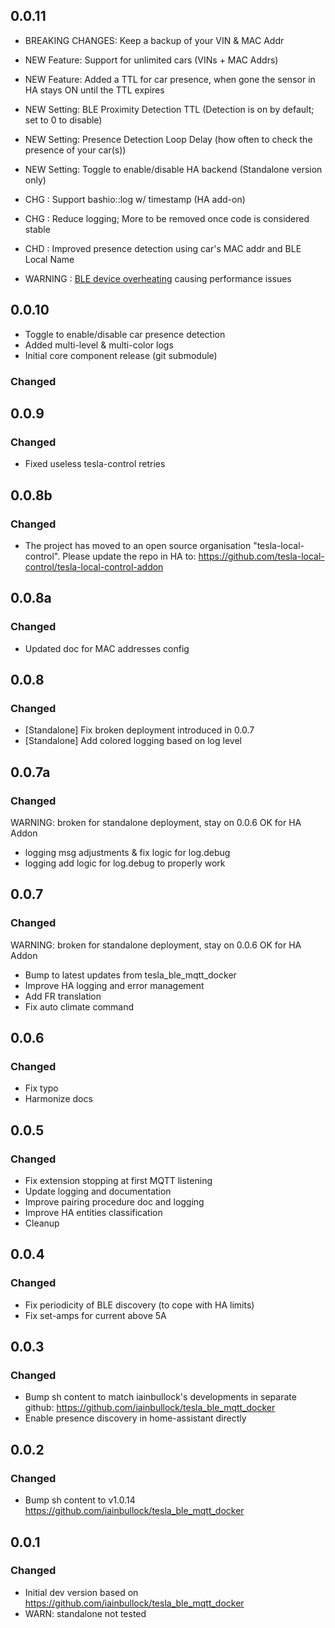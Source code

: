 <!-- https://developers.home-assistant.io/docs/add-ons/presentation#keeping-a-changelog -->

## 0.0.11

- BREAKING CHANGES: Keep a backup of your VIN & MAC Addr

- NEW Feature: Support for unlimited cars (VINs + MAC Addrs)
- NEW Feature: Added a TTL for car presence, when gone the sensor in HA stays ON until the TTL expires
- NEW Setting: BLE Proximity Detection TTL (Detection is on by default; set to 0 to disable)
- NEW Setting: Presence Detection Loop Delay (how often to check the presence of your car(s))
- NEW Setting: Toggle to enable/disable HA backend (Standalone version only)
- CHG : Support bashio::log w/ timestamp (HA add-on)
- CHG : Reduce logging; More to be removed once code is considered stable
- CHD : Improved presence detection using car's MAC addr and BLE Local Name
- WARNING : [BLE device overheating](https://github.com/tesla-local-control/tesla-local-control-addon/issues/27) causing performance issues

## 0.0.10

- Toggle to enable/disable car presence detection
- Added multi-level & multi-color logs
- Initial core component release (git submodule)

### Changed

## 0.0.9

### Changed

- Fixed useless tesla-control retries

## 0.0.8b

### Changed

- The project has moved to an open source organisation "tesla-local-control". Please update the repo in HA to: https://github.com/tesla-local-control/tesla-local-control-addon

## 0.0.8a

### Changed

- Updated doc for MAC addresses config

## 0.0.8

### Changed

- [Standalone] Fix broken deployment introduced in 0.0.7
- [Standalone] Add colored logging based on log level

## 0.0.7a

### Changed

WARNING: broken for standalone deployment, stay on 0.0.6
OK for HA Addon

- logging msg adjustments & fix logic for log.debug
- logging add logic for log.debug to properly work

## 0.0.7

### Changed

WARNING: broken for standalone deployment, stay on 0.0.6
OK for HA Addon

- Bump to latest updates from tesla_ble_mqtt_docker
- Improve HA logging and error management
- Add FR translation
- Fix auto climate command

## 0.0.6

### Changed

- Fix typo
- Harmonize docs

## 0.0.5

### Changed

- Fix extension stopping at first MQTT listening
- Update logging and documentation
- Improve pairing procedure doc and logging
- Improve HA entities classification
- Cleanup

## 0.0.4

### Changed

- Fix periodicity of BLE discovery (to cope with HA limits)
- Fix set-amps for current above 5A

## 0.0.3

### Changed

- Bump sh content to match iainbullock's developments in separate github: https://github.com/iainbullock/tesla_ble_mqtt_docker
- Enable presence discovery in home-assistant directly

## 0.0.2

### Changed

- Bump sh content to v1.0.14 https://github.com/iainbullock/tesla_ble_mqtt_docker


## 0.0.1

### Changed

- Initial dev version based on https://github.com/iainbullock/tesla_ble_mqtt_docker
- WARN: standalone not tested
